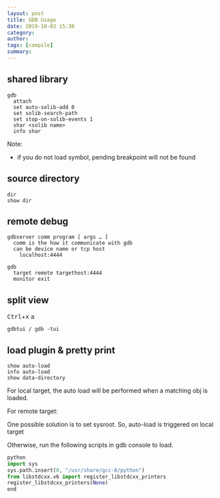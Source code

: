 ```yaml
---
layout: post
title: GDB Usage
date: 2019-10-02 15:30
category: 
author: 
tags: [compile]
summary: 
---
```


## shared library

```
gdb 
  attach
  set auto-solib-add 0
  set solib-search-path
  set stop-on-solib-events 1
  shar <solib name>
  info shar
```

Note:
* if you do not load symbol, pending breakpoint will not be found

## source directory

```
dir
show dir
```

## remote debug

```
gdbserver comm program [ args … ]
  comm is the how it communicate with gdb
  can be device name or tcp host
    localhost:4444

gdb
  target remote targethost:4444
  monitor exit
```

## split view

<kbd>Ctrl</kbd>+<kbd>x</kbd> <kbd>a</kbd>

```
gdbtui / gdb -tui
```

## load plugin & pretty print

```
show auto-load
info auto-load
show data-directory
```

For local target, the auto load will be performed when a matching obj is loaded.

For remote target:

One possible solution is to set sysroot. So, auto-load is triggered on local target

Otherwise, run the following scripts in gdb console to load.

```python
python
import sys
sys.path.insert(0, "/usr/share/gcc-8/python")
from libstdcxx.v6 import register_libstdcxx_printers
register_libstdcxx_printers(None)
end
```

